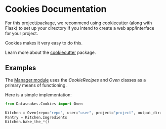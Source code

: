 Cookies Documentation
======================
For this project/package, we recommend using cookiecutter (along with Flask)
to set up your directory if you intend to create a web app/interface for your project.

Cookies makes it very easy to do this.

Learn more about the [cookiecutter](https://github.com/audreyr/cookiecutter) package.

## Examples
The [Manager module](https://github.com/datasnakes/Datasnakes-Scripts/tree/master/Datasnakes/Manager)
uses the _CookieRecipes_ and _Oven_ classes as a primary means of functioning.

Here is a simple implementation:

```python
from Datasnakes.Cookies import Oven

Kitchen = Oven(repo="repo", user="user", project="project", output_dir="project_path")
Pantry = Kitchen.Ingredients
Kitchen.bake_the_*()
```